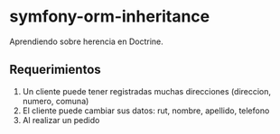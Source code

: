 # symfony-orm-inheritance
Aprendiendo sobre herencia en Doctrine.

## Requerimientos
1. Un cliente puede tener registradas muchas direcciones (direccion, numero, comuna)
1. El cliente puede cambiar sus datos: rut, nombre, apellido, telefono
1. Al realizar un pedido
